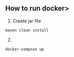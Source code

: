 

## How to run docker>
1. Create jar file
```
maven clean install
```
2. 
```
docker-compose up
```